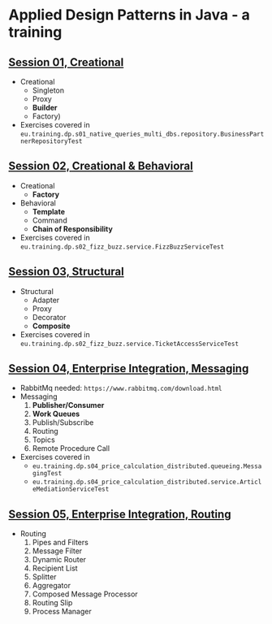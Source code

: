 # Applied Design Patterns in Java - a training

## [Session 01, Creational](https://docs.google.com/presentation/d/1w5dAwnYFEj0Cfp4d2XDtjs9FbEH57BQMlJQtd55Z-6Q/)
* Creational 
  * Singleton
  * Proxy
  * **Builder**
  * Factory)
* Exercises covered in `eu.training.dp.s01_native_queries_multi_dbs.repository.BusinessPartnerRepositoryTest`

## [Session 02, Creational & Behavioral](https://docs.google.com/presentation/d/1qkUy7NgRXEpc1gLT1DpZLU5B2VE4G7JFWFGASfN78U8/) 
* Creational 
  * **Factory** 
* Behavioral 
  * **Template**
  * Command
  * **Chain of Responsibility** 
* Exercises covered in `eu.training.dp.s02_fizz_buzz.service.FizzBuzzServiceTest`

## [Session 03, Structural](https://docs.google.com/presentation/d/1L0NH6MUp_SsVl3Lts7fdkUrQFQke8D2Uv2nMXvq0mys/)
* Structural 
  * Adapter
  * Proxy
  * Decorator
  * **Composite**
* Exercises covered in `eu.training.dp.s02_fizz_buzz.service.TicketAccessServiceTest`

## [Session 04, Enterprise Integration, Messaging]( https://docs.google.com/presentation/d/14moDi3ivXWOhlBB1QOatqw5EFgEKPUF-w2BHcxmtrU8/ )
* RabbitMq needed: `https://www.rabbitmq.com/download.html`
* Messaging 
  1. **Publisher/Consumer**
  2. **Work Queues**
  3. Publish/Subscribe
  4. Routing
  5. Topics
  6. Remote Procedure Call
* Exercises covered in 
  * `eu.training.dp.s04_price_calculation_distributed.queueing.MessagingTest`
  * `eu.training.dp.s04_price_calculation_distributed.service.ArticleMediationServiceTest`

## [Session 05, Enterprise Integration, Routing]( https://docs.google.com/presentation/d/1TojZ3pAXCtGIT089UMiGWtp3Zh51_ZTE7ToXvRmBB7w/ )
* Routing 
  1. Pipes and Filters
  2. Message Filter 
  3. Dynamic Router 
  4. Recipient List 
  5. Splitter 
  6. Aggregator 
  7. Composed Message Processor 
  8. Routing Slip
  9. Process Manager

